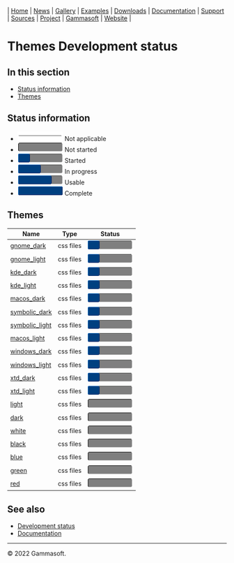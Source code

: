 | [Home](home.md) | [News](news.md) | [Gallery](gallery.md) | [Examples](examples.md) | [Downloads](downloads.md) | [Documentation](documentation.md) | [Support](support.md) | [Sources](https://github.com/gammasoft71/xtd) | [Project](https://sourceforge.net/projects/xtdpro/) | [Gammasoft](gammasoft.md) | [Website](https://gammasoft71.wixsite.com/xtdpro) |

# Themes Development status

## In this section

* [Status information](#status-information)
* [Themes](#themes)

## Status information

* ![progress](pictures/progress_ina.png) Not applicable
* ![progress](pictures/progress0.png) Not started
* ![progress](pictures/progress25.png) Started
* ![progress](pictures/progress50.png) In progress
* ![progress](pictures/progress75.png) Usable
* ![progress](pictures/progress100.png) Complete

## Themes

| Name                                       | Type      | Status                                |
|--------------------------------------------|-----------|---------------------------------------|
| [gnome_dark](../themes/gnome_dark)         | css files | ![progress](pictures/progress25.png)  |
| [gnome_light](../themes/gnome_light)       | css files | ![progress](pictures/progress25.png)  |
| [kde_dark](../themes/kde_dark)             | css files | ![progress](pictures/progress25.png)  |
| [kde_light](../themes/kde_light)           | css files | ![progress](pictures/progress25.png)  |
| [macos_dark](../themes/macos_dark)         | css files | ![progress](pictures/progress25.png)  |
| [symbolic_dark](../themes/symbolic_dark)   | css files | ![progress](pictures/progress25.png)  |
| [symbolic_light](../themes/symbolic_light) | css files | ![progress](pictures/progress25.png)  |
| [macos_light](../themes/macos_light)       | css files | ![progress](pictures/progress25.png)  |
| [windows_dark](../themes/windows_dark)     | css files | ![progress](pictures/progress25.png)  |
| [windows_light](../themes/windows_light)   | css files | ![progress](pictures/progress25.png)  |
| [xtd_dark](../themes/xtd_dark)             | css files | ![progress](pictures/progress25.png)  |
| [xtd_light](../themes/xtd_light)           | css files | ![progress](pictures/progress25.png)  |
| [light](../themes/light)                   | css files | ![progress](pictures/progress0.png)   |
| [dark](../themes/dark)                     | css files | ![progress](pictures/progress0.png)   |
| [white](../themes/white)                   | css files | ![progress](pictures/progress0.png)   |
| [black](../themes/black)                   | css files | ![progress](pictures/progress0.png)   |
| [blue](../themes/blue)                     | css files | ![progress](pictures/progress0.png)   |
| [green](../themes/green)                   | css files | ![progress](pictures/progress0.png)   |
| [red](../themes/red)                       | css files | ![progress](pictures/progress0.png)   |

## See also

* [Development status](development_status.md)
* [Documentation](documentation.md)

______________________________________________________________________________________________

© 2022 Gammasoft.

